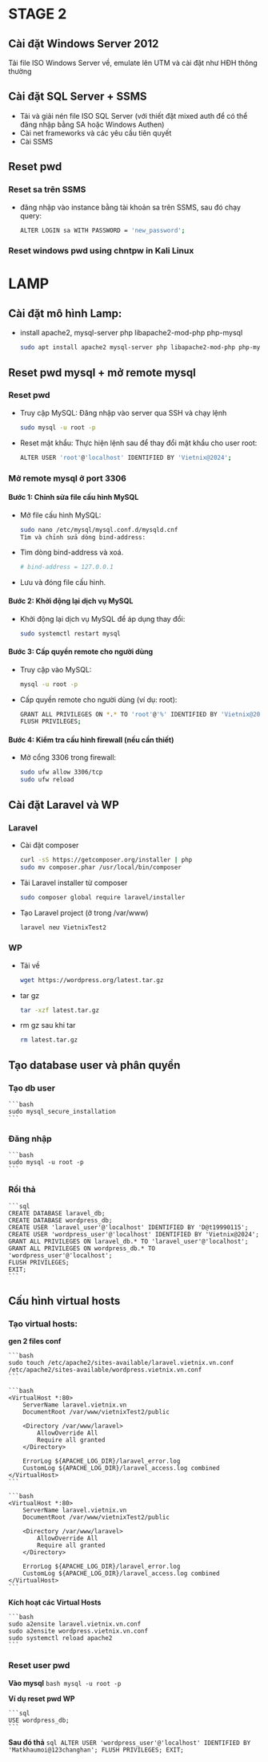 # STAGE 2

## Cài đặt Windows Server 2012

Tải file ISO Windows Server về, emulate lên UTM và cài đặt như HĐH thông thường

## Cài đặt SQL Server + SSMS 

-   Tải và giải nén file ISO SQL Server (với thiết đặt mixed auth để có thể đăng nhập bằng SA hoặc Windows Authen)
-   Cài net frameworks và các yêu cầu tiên quyết
-   Cài SSMS

## Reset pwd 

### Reset sa trên SSMS

- đăng nhập vào instance bằng tài khoản sa trên SSMS, sau đó chạy query:
    ```bash
    ALTER LOGIN sa WITH PASSWORD = 'new_password';
    ```
### Reset windows pwd using chntpw in Kali Linux 

# LAMP

## Cài đặt mô hình Lamp:
-   install apache2, mysql-server php libapache2-mod-php php-mysql
    ```bash
    sudo apt install apache2 mysql-server php libapache2-mod-php php-mysql
    ```

## Reset pwd mysql + mở remote mysql

### Reset pwd
-   Truy cập MySQL: Đăng nhập vào server qua SSH và chạy lệnh
    ```bash
    sudo mysql -u root -p
    ```

-   Reset mật khẩu: Thực hiện lệnh sau để thay đổi mật khẩu cho user root:
    ```bash
    ALTER USER 'root'@'localhost' IDENTIFIED BY 'Vietnix@2024';
    ```

### Mở remote mysql ở port 3306

#### Bước 1: Chỉnh sửa file cấu hình MySQL

-   Mở file cấu hình MySQL:

    ```bash
    sudo nano /etc/mysql/mysql.conf.d/mysqld.cnf
    Tìm và chỉnh sửa dòng bind-address:
    ```
-   Tìm dòng bind-address và xoá.
    ```bash
    # bind-address = 127.0.0.1
    ```
-   Lưu và đóng file cấu hình.

#### Bước 2: Khởi động lại dịch vụ MySQL

-   Khởi động lại dịch vụ MySQL để áp dụng thay đổi:

    ```bash
    sudo systemctl restart mysql
    ```

#### Bước 3: Cấp quyền remote cho người dùng

-   Truy cập vào MySQL:
    ```bash
    mysql -u root -p
    ```

-   Cấp quyền remote cho người dùng (ví dụ: root):

    ```bash
    GRANT ALL PRIVILEGES ON *.* TO 'root'@'%' IDENTIFIED BY 'Vietnix@2024' WITH GRANT OPTION;
    FLUSH PRIVILEGES;
    ```

#### Bước 4: Kiểm tra cấu hình firewall (nếu cần thiết)
-   Mở cổng 3306 trong firewall:
    ```bash
    sudo ufw allow 3306/tcp
    sudo ufw reload
    ```

## Cài đặt Laravel và WP

### Laravel
-   Cài đặt composer
    ```bash
    curl -sS https://getcomposer.org/installer | php
    sudo mv composer.phar /usr/local/bin/composer
    ```
-   Tải Laravel installer từ composer
    ```bash
    sudo composer global require laravel/installer
    ```
-   Tạo Laravel project (ở trong /var/www)
    ```bash
    laravel neư VietnixTest2
    ```

### WP
-   Tải về 
    ```bash
    wget https://wordpress.org/latest.tar.gz
    ```
-   tar gz
    ```bash
    tar -xzf latest.tar.gz
    ```
-   rm gz sau khi tar
    ```bash
    rm latest.tar.gz
    ```

## Tạo database user và phân quyền
### Tạo db user

    ```bash
    sudo mysql_secure_installation
    ```

### Đăng nhập

    ```bash
    sudo mysql -u root -p
    ```

### Rồi thả

    ```sql
    CREATE DATABASE laravel_db;
    CREATE DATABASE wordpress_db;
    CREATE USER 'laravel_user'@'localhost' IDENTIFIED BY 'D@t19990115';
    CREATE USER 'wordpress_user'@'localhost' IDENTIFIED BY 'Vietnix@2024';
    GRANT ALL PRIVILEGES ON laravel_db.* TO 'laravel_user'@'localhost';
    GRANT ALL PRIVILEGES ON wordpress_db.* TO 'wordpress_user'@'localhost';
    FLUSH PRIVILEGES;
    EXIT;
    ```
## Cấu hình virtual hosts

### Tạo virtual hosts:

**gen 2 files conf**

    ```bash
    sudo touch /etc/apache2/sites-available/laravel.vietnix.vn.conf /etc/apache2/sites-available/wordpress.vietnix.vn.conf
    ```

    ```bash
    <VirtualHost *:80>
        ServerName laravel.vietnix.vn
        DocumentRoot /var/www/vietnixTest2/public

        <Directory /var/www/laravel>
            AllowOverride All
            Require all granted
        </Directory>

        ErrorLog ${APACHE_LOG_DIR}/laravel_error.log
        CustomLog ${APACHE_LOG_DIR}/laravel_access.log combined
    </VirtualHost>
    ```

    ```bash
    <VirtualHost *:80>
        ServerName laravel.vietnix.vn
        DocumentRoot /var/www/vietnixTest2/public

        <Directory /var/www/laravel>
            AllowOverride All
            Require all granted
        </Directory>

        ErrorLog ${APACHE_LOG_DIR}/laravel_error.log
        CustomLog ${APACHE_LOG_DIR}/laravel_access.log combined
    </VirtualHost>
    ```

**Kích hoạt các Virtual Hosts**

    ```bash
    sudo a2ensite laravel.vietnix.vn.conf
    sudo a2ensite wordpress.vietnix.vn.conf
    sudo systemctl reload apache2
    ```

### Reset user pwd

**Vào mysql**
    ```bash
    mysql -u root -p
    ```

**Ví dụ reset pwd WP**

    ```sql
    USE wordpress_db;
    ```

**Sau đó thả**
    ```sql
    ALTER USER 'wordpress_user'@'localhost' IDENTIFIED BY 'Matkhaumoi@123changhan';
    FLUSH PRIVILEGES;
    EXIT;
    ```
